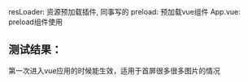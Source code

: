 resLoader: 资源预加载插件, 同事写的
preload: 预加载vue组件
App.vue: preload组件使用

## 测试结果：
第一次进入vue应用的时候能生效，适用于首屏很多很多图片的情况

